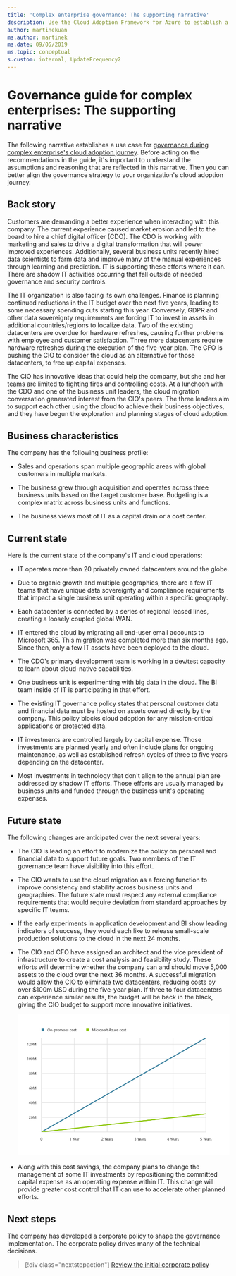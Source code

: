 ```yaml
---
title: 'Complex enterprise governance: The supporting narrative'
description: Use the Cloud Adoption Framework for Azure to establish a use case for governance during your complex enterprise's cloud adoption journey.
author: martinekuan
ms.author: martinek
ms.date: 09/05/2019
ms.topic: conceptual
s.custom: internal, UpdateFrequency2
---
```


# Governance guide for complex enterprises: The supporting narrative

The following narrative establishes a use case for [governance during complex enterprise's cloud adoption journey](./index.md). Before acting on the recommendations in the guide, it's important to understand the assumptions and reasoning that are reflected in this narrative. Then you can better align the governance strategy to your organization's cloud adoption journey.

## Back story

Customers are demanding a better experience when interacting with this company. The current experience caused market erosion and led to the board to hire a chief digital officer (CDO). The CDO is working with marketing and sales to drive a digital transformation that will power improved experiences. Additionally, several business units recently hired data scientists to farm data and improve many of the manual experiences through learning and prediction. IT is supporting these efforts where it can. There are shadow IT activities occurring that fall outside of needed governance and security controls.

The IT organization is also facing its own challenges. Finance is planning continued reductions in the IT budget over the next five years, leading to some necessary spending cuts starting this year. Conversely, GDPR and other data sovereignty requirements are forcing IT to invest in assets in additional countries/regions to localize data. Two of the existing datacenters are overdue for hardware refreshes, causing further problems with employee and customer satisfaction. Three more datacenters require hardware refreshes during the execution of the five-year plan. The CFO is pushing the CIO to consider the cloud as an alternative for those datacenters, to free up capital expenses.

The CIO has innovative ideas that could help the company, but she and her teams are limited to fighting fires and controlling costs. At a luncheon with the CDO and one of the business unit leaders, the cloud migration conversation generated interest from the CIO's peers. The three leaders aim to support each other using the cloud to achieve their business objectives, and they have begun the exploration and planning stages of cloud adoption.

## Business characteristics

The company has the following business profile:

- Sales and operations span multiple geographic areas with global customers in multiple markets.

- The business grew through acquisition and operates across three business units based on the target customer base. Budgeting is a complex matrix across business units and functions.

- The business views most of IT as a capital drain or a cost center.

## Current state

Here is the current state of the company's IT and cloud operations:

- IT operates more than 20 privately owned datacenters around the globe.

- Due to organic growth and multiple geographies, there are a few IT teams that have unique data sovereignty and compliance requirements that impact a single business unit operating within a specific geography.

- Each datacenter is connected by a series of regional leased lines, creating a loosely coupled global WAN.

- IT entered the cloud by migrating all end-user email accounts to Microsoft 365. This migration was completed more than six months ago. Since then, only a few IT assets have been deployed to the cloud.

- The CDO's primary development team is working in a dev/test capacity to learn about cloud-native capabilities.

- One business unit is experimenting with big data in the cloud. The BI team inside of IT is participating in that effort.

- The existing IT governance policy states that personal customer data and financial data must be hosted on assets owned directly by the company. This policy blocks cloud adoption for any mission-critical applications or protected data.

- IT investments are controlled largely by capital expense. Those investments are planned yearly and often include plans for ongoing maintenance, as well as established refresh cycles of three to five years depending on the datacenter.

- Most investments in technology that don't align to the annual plan are addressed by shadow IT efforts. Those efforts are usually managed by business units and funded through the business unit's operating expenses.

## Future state

The following changes are anticipated over the next several years:

- The CIO is leading an effort to modernize the policy on personal and financial data to support future goals. Two members of the IT governance team have visibility into this effort.

- The CIO wants to use the cloud migration as a forcing function to improve consistency and stability across business units and geographies. The future state must respect any external compliance requirements that would require deviation from standard approaches by specific IT teams.

- If the early experiments in application development and BI show leading indicators of success, they would each like to release small-scale production solutions to the cloud in the next 24 months.

- The CIO and CFO have assigned an architect and the vice president of infrastructure to create a cost analysis and feasibility study. These efforts will determine whether the company can and should move 5,000 assets to the cloud over the next 36 months. A successful migration would allow the CIO to eliminate two datacenters, reducing costs by over $100m USD during the five-year plan. If three to four datacenters can experience similar results, the budget will be back in the black, giving the CIO budget to support more innovative initiatives.

  ![On-premises costs versus Azure costs demonstrating a return of $100m USD over the next five years](../../../_images/govern/calculator-enterprise.png)

- Along with this cost savings, the company plans to change the management of some IT investments by repositioning the committed capital expense as an operating expense within IT. This change will provide greater cost control that IT can use to accelerate other planned efforts.

## Next steps

The company has developed a corporate policy to shape the governance implementation. The corporate policy drives many of the technical decisions.

> [!div class="nextstepaction"]
> [Review the initial corporate policy](./initial-corporate-policy.md)
